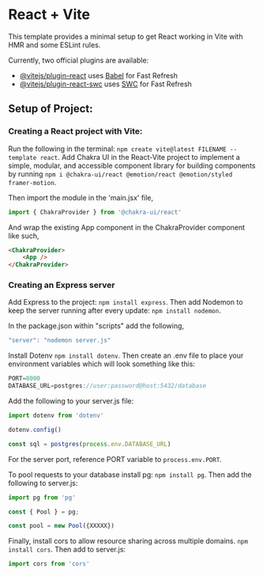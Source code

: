 # React + Vite

This template provides a minimal setup to get React working in Vite with HMR and some ESLint rules.

Currently, two official plugins are available:

- [@vitejs/plugin-react](https://github.com/vitejs/vite-plugin-react/blob/main/packages/plugin-react/README.md) uses [Babel](https://babeljs.io/) for Fast Refresh
- [@vitejs/plugin-react-swc](https://github.com/vitejs/vite-plugin-react-swc) uses [SWC](https://swc.rs/) for Fast Refresh

## Setup of Project:

### Creating a React project with Vite:
Run the following in the terminal: `npm create vite@latest FILENAME --template react`.  Add Chakra UI in the React-Vite project to implement a simple, modular, and accessible component library for building components by running `npm i @chakra-ui/react @emotion/react @emotion/styled framer-motion`.

Then import the module in the 'main.jsx' file,
```javascript
import { ChakraProvider } from '@chakra-ui/react'
```

And wrap the existing App component in the ChakraProvider component like such,
```HTML
<ChakraProvider>
    <App />
</ChakraProvider>
```

### Creating an Express server

Add Express to the project: `npm install express`.  Then add Nodemon to keep the server running after every update: `npm install nodemon`.

In the package.json within "scripts" add the following,
```javascript
"server": "nodemon server.js"
```
Install Dotenv `npm install dotenv`.  Then create an .env file to place your environment variables which will look something like this:
```javascript
PORT=8000
DATABASE_URL=postgres://user:password@host:5432/database
```
Add the following to your server.js file:
```javascript
import dotenv from 'dotenv'

dotenv.config()

const sql = postgres(process.env.DATABASE_URL)
```
For the server port, reference PORT variable to `process.env.PORT`.

To pool requests to your database install pg: `npm install pg`.  Then add the following to server.js:
```javascript
import pg from 'pg'

const { Pool } = pg;

const pool = new Pool({XXXXX})
```
Finally, install cors to allow resource sharing across multiple domains. `npm install cors`.  Then add to server.js:
```javascript
import cors from 'cors'
```